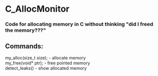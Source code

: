 # C_AllocMonitor
### Code for allocating memory in C without thinking "did I freed the memory???"

## Commands: 
my_alloc(size_t size); - allocate memory<br />
my_free(void* ptr); - free pointed memory<br />
detect_leaks() - show allocated memory<br />
